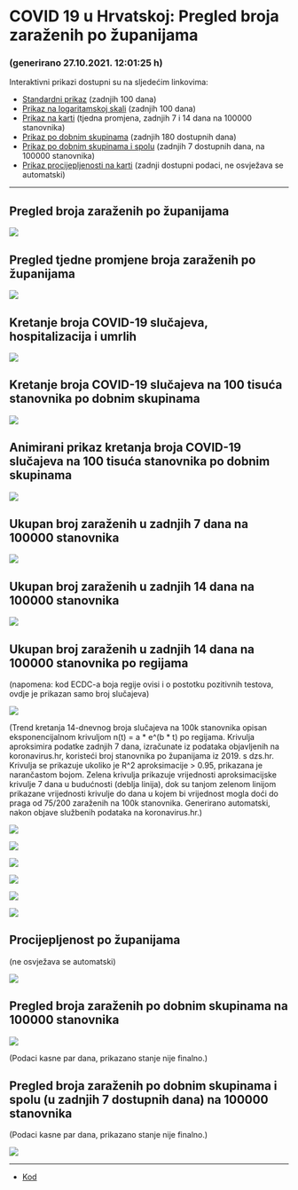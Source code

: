 # COVID 19 u Hrvatskoj: Pregled broja zaraženih po županijama

### (generirano 27.10.2021. 12:01:25 h)

Interaktivni prikazi dostupni su na sljedećim linkovima:

- [Standardni prikaz](html/index.html) (zadnjih 100 dana)
- [Prikaz na logaritamskoj skali](html/index_log.html) (zadnjih 100 dana)
- [Prikaz na karti](html/index_map.html) (tjedna promjena, zadnjih 7 i 14 dana na 100000 stanovnika)
- [Prikaz po dobnim skupinama](html/index_per_age.html) (zadnjih 180 dostupnih dana)
- [Prikaz po dobnim skupinama i spolu](html/index_pyramid.html) (zadnjih 7 dostupnih dana, na 100000 stanovnika)
- [Prikaz procijepljenosti na karti](html/index_vaccination.html) (zadnji dostupni podaci, ne osvježava se automatski)

-----

## Pregled broja zaraženih po županijama

![](img/2021_10_26_line_plots.png)

## Pregled tjedne promjene broja zaraženih po županijama

![](img/2021_10_26_map.png)

## Kretanje broja COVID-19 slučajeva, hospitalizacija i umrlih

![](img/2021_10_26_cases_hospitalisations_deaths.png)

## Kretanje broja COVID-19 slučajeva na 100 tisuća stanovnika po dobnim skupinama

![](img/2021_10_26_cases_per_age_group_lines.png)

## Animirani prikaz kretanja broja COVID-19 slučajeva na 100 tisuća stanovnika po dobnim skupinama

![](img/2021_10_23anim_aug_1200.gif)

## Ukupan broj zaraženih u zadnjih 7 dana na 100000 stanovnika

![](img/2021_10_26_map_7_day_per_100k.png)

## Ukupan broj zaraženih u zadnjih 14 dana na 100000 stanovnika

![](img/2021_10_26_map_14_day_per_100k.png)

## Ukupan broj zaraženih u zadnjih 14 dana na 100000 stanovnika po regijama

(napomena: kod ECDC-a boja regije ovisi i o postotku pozitivnih testova, ovdje je prikazan samo broj slučajeva)

![](img/2021_10_26_map_14_day_per_100k_region.png)

(Trend kretanja 14-dnevnog broja slučajeva na 100k stanovnika opisan eksponencijalnom krivuljom n(t) = a * e^(b * t) po regijama. Krivulja aproksimira podatke zadnjih 7 dana, izračunate iz podataka objavljenih na koronavirus.hr, koristeći broj stanovnika po županijama iz 2019. s dzs.hr. Krivulja se prikazuje ukoliko je R^2 aproksimacije > 0.95, prikazana je narančastom bojom. Zelena krivulja prikazuje vrijednosti aproksimacijske krivulje 7 dana u budućnosti (deblja linija), dok su tanjom zelenom linijom prikazane vrijednosti krivulje do dana u kojem bi vrijednost mogla doći do praga od 75/200 zaraženih na 100k stanovnika. Generirano automatski, nakon objave službenih podataka na koronavirus.hr.)

![](img/2021_10_26_current_Jadranska_Hrvatska.png)

![](img/2021_10_26_current_Panonska_Hrvatska.png)

![](img/2021_10_26_current_Grad_Zagreb.png)

![](img/2021_10_26_current_Sjeverna_Hrvatska.png)

![](img/2021_10_26_current_Republika_Hrvatska.png)

![](img/2021_10_26_cases_hospitalisations_deaths_Republika_Hrvatska.png)

## Procijepljenost po županijama

(ne osvježava se automatski)

![](img/2021_10_26_vaccination.png)

## Pregled broja zaraženih po dobnim skupinama na 100000 stanovnika

![](img/2021_10_26_per_age_group.png)

(Podaci kasne par dana, prikazano stanje nije finalno.)

## Pregled broja zaraženih po dobnim skupinama i spolu (u zadnjih 7 dostupnih dana) na 100000 stanovnika

(Podaci kasne par dana, prikazano stanje nije finalno.)

![](img/2021_10_26_pyramid.png)

-----

- [Kod](https://github.com/ppalasek/covid_plots_croatia)

